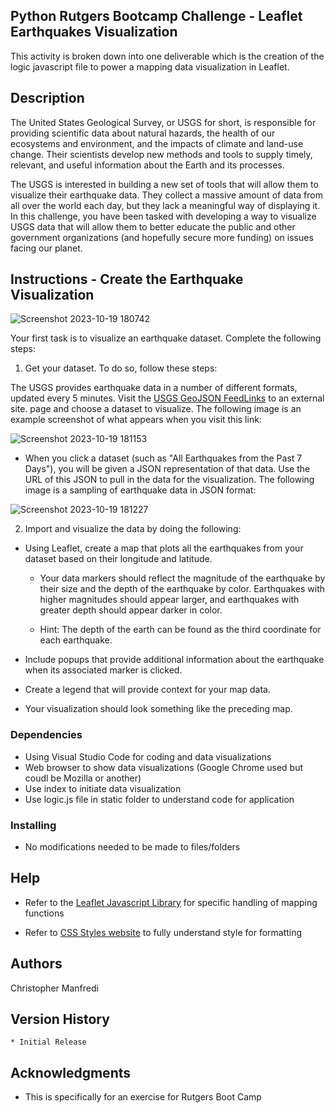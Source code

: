 ## Python Rutgers Bootcamp Challenge - Leaflet Earthquakes Visualization

This activity is broken down into one deliverable which is the creation of the logic javascript file to power a mapping data visualization in Leaflet. 

## Description

The United States Geological Survey, or USGS for short, is responsible for providing scientific data about natural hazards, the health of our ecosystems and environment, and the impacts of climate and land-use change. Their scientists develop new methods and tools to supply timely, relevant, and useful information about the Earth and its processes.

The USGS is interested in building a new set of tools that will allow them to visualize their earthquake data. They collect a massive amount of data from all over the world each day, but they lack a meaningful way of displaying it. In this challenge, you have been tasked with developing a way to visualize USGS data that will allow them to better educate the public and other government organizations (and hopefully secure more funding) on issues facing our planet.
  
## Instructions - Create the Earthquake Visualization

![Screenshot 2023-10-19 180742](https://github.com/Connextstrategy/leaflet-challenge/assets/18508699/39fe7d83-4f73-4406-b738-761bcbb341b4)

Your first task is to visualize an earthquake dataset. Complete the following steps:

1. Get your dataset. To do so, follow these steps:

The USGS provides earthquake data in a number of different formats, updated every 5 minutes. Visit the [USGS GeoJSON FeedLinks](http://earthquake.usgs.gov/earthquakes/feed/v1.0/geojson.php) to an external site. page and choose a dataset to visualize. The following image is an example screenshot of what appears when you visit this link:

![Screenshot 2023-10-19 181153](https://github.com/Connextstrategy/leaflet-challenge/assets/18508699/06879500-3e1b-49dc-aaca-c4cd32df4345)

* When you click a dataset (such as "All Earthquakes from the Past 7 Days"), you will be given a JSON representation of that data. Use the URL of this JSON to pull in the data for the visualization. The following image is a sampling of earthquake data in JSON format:

![Screenshot 2023-10-19 181227](https://github.com/Connextstrategy/leaflet-challenge/assets/18508699/29833b78-257b-4e94-83f5-ad747a0a9a11)

2. Import and visualize the data by doing the following:

* Using Leaflet, create a map that plots all the earthquakes from your dataset based on their longitude and latitude.

  * Your data markers should reflect the magnitude of the earthquake by their size and the depth of the earthquake by color. Earthquakes with higher magnitudes should appear larger, and earthquakes with greater depth should appear darker in color.

  * Hint: The depth of the earth can be found as the third coordinate for each earthquake.

* Include popups that provide additional information about the earthquake when its associated marker is clicked.

* Create a legend that will provide context for your map data.

* Your visualization should look something like the preceding map.

  

### Dependencies

* Using Visual Studio Code for coding and data visualizations
* Web browser to show data visualizations (Google Chrome used but coudl be Mozilla or another)
* Use index to initiate data visualization
* Use logic.js file in static folder to understand code for application

### Installing

* No modifications needed to be made to files/folders

## Help

* Refer to the [Leaflet Javascript Library](https://leafletjs.com/) for specific handling of mapping functions

* Refer to [CSS Styles website](https://www.w3schools.com/html/html_css.asp) to fully understand style for formatting

## Authors

Christopher Manfredi

## Version History

    * Initial Release

## Acknowledgments

* This is specifically for an exercise for Rutgers Boot Camp 
